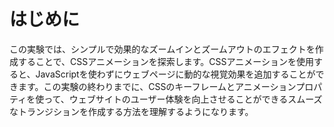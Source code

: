 # はじめに

この実験では、シンプルで効果的なズームインとズームアウトのエフェクトを作成することで、CSSアニメーションを探索します。CSSアニメーションを使用すると、JavaScriptを使わずにウェブページに動的な視覚効果を追加することができます。この実験の終わりまでに、CSSのキーフレームとアニメーションプロパティを使って、ウェブサイトのユーザー体験を向上させることができるスムーズなトランジションを作成する方法を理解するようになります。
